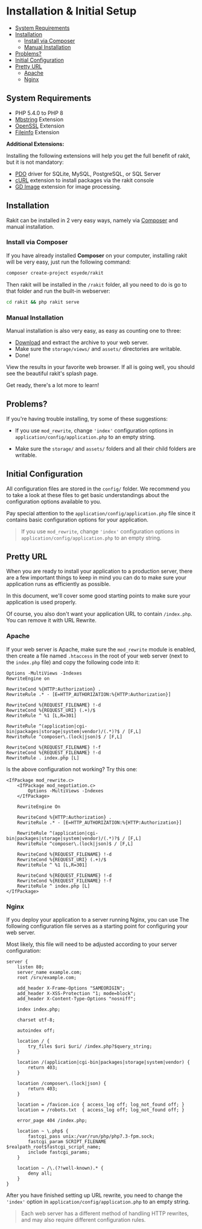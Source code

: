 # Installation & Initial Setup

<!-- MarkdownTOC autolink="true" autoanchor="true" levels="2,3" bracket="round" lowercase="only_ascii" -->

-   [System Requirements](#system-requirements)
-   [Installation](#installation)
    -   [Install via Composer](#install-via-composer)
    -   [Manual Installation](#manual-installation)
-   [Problems?](#problems)
-   [Initial Configuration](#initial-configuration)
-   [Pretty URL](#pretty-url)
    -   [Apache](#apache)
    -   [Nginx](#nginx)

<!-- /MarkdownTOC -->

<a id="system-requirements"></a>

## System Requirements

-   PHP 5.4.0 to PHP 8
-   [Mbstring](https://www.php.net/manual/en/book.mbstring.php) Extension
-   [OpenSSL](https://www.php.net/manual/en/book.openssl.php) Extension
-   [Fileinfo](https://www.php.net/manual/en/book.fileinfo.php) Extension

**Additional Extensions:**

Installing the following extensions will help you get the full benefit of rakit, but it is not mandatory:

-   [PDO](https://www.php.net/manual/en/pdo.installation.php) driver for SQLite, MySQL, PostgreSQL, or SQL Server
-   [cURL](https://www.php.net/manual/en/book.curl.php) extension to install packages via the rakit console
-   [GD Image](https://www.php.net/manual/en/book.image.php) extension for image processing.

<a id="installation"></a>

## Installation

Rakit can be installed in 2 very easy ways, namely via [Composer](https://getcomposer.org) and manual installation.

<a id="install-via-composer"></a>

### Install via Composer

If you have already installed **Composer** on your computer, installing rakit will be
very easy, just run the following command:

```bash
composer create-project esyede/rakit
```

Then rakit will be installed in the `/rakit` folder, all you need to do is go to that folder
and run the built-in webserver:

```bash
cd rakit && php rakit serve
```

<a id="manual-installation"></a>

### Manual Installation

Manual installation is also very easy, as easy as counting one to three:

-   [Download](https://rakit.esyede.my.id/download) and extract the archive to your web server.
-   Make sure the `storage/views/` and `assets/` directories are writable.
-   Done!

View the results in your favorite web browser.
If all is going well, you should see the beautiful rakit's splash page.

Get ready, there's a lot more to learn!

<a id="problems"></a>

## Problems?

If you're having trouble installing, try some of these suggestions:

-   If you use `mod_rewrite`, change `'index'` configuration options
    in `application/config/application.php` to an empty string.

-   Make sure the `storage/` and `assets/` folders and all their child folders are writable.

<a id="initial-configuration"></a>

## Initial Configuration

All configuration files are stored in the `config/` folder.
We recommend you to take a look at these files to get basic understandings
about the configuration options available to you.

Pay special attention to the `application/config/application.php` file since it
contains basic configuration options for your application.

> If you use `mod_rewrite`, change `'index'` configuration options
> in `application/config/application.php` to an empty string.

<a id="pretty-url"></a>

## Pretty URL

When you are ready to install your application to a production server,
there are a few important things to keep in mind
you can do to make sure your application runs as efficiently as possible.

In this document, we'll cover some good starting points to make sure
your application is used properly.

Of course, you also don't want your application URL to contain `/index.php`.
You can remove it with URL Rewrite.

<a id="apache"></a>

### Apache

If your web server is Apache, make sure the `mod_rewrite` module is enabled,
then create a file named `.htaccess` in the root of your web server
(next to the `index.php` file) and copy the following code into it:

```apacheconf
Options -MultiViews -Indexes
RewriteEngine on

RewriteCond %{HTTP:Authorization} .
RewriteRule .* - [E=HTTP_AUTHORIZATION:%{HTTP:Authorization}]

RewriteCond %{REQUEST_FILENAME} !-d
RewriteCond %{REQUEST_URI} (.+)/$
RewriteRule ^ %1 [L,R=301]

RewriteRule ^(application|cgi-bin|packages|storage|system|vendor)/(.*)?$ / [F,L]
RewriteRule ^composer\.(lock|json)$ / [F,L]

RewriteCond %{REQUEST_FILENAME} !-f
RewriteCond %{REQUEST_FILENAME} !-d
RewriteRule . index.php [L]
```

Is the above configuration not working? Try this one:

```apacheconf
<IfPackage mod_rewrite.c>
    <IfPackage mod_negotiation.c>
        Options -MultiViews -Indexes
    </IfPackage>

    RewriteEngine On

    RewriteCond %{HTTP:Authorization} .
    RewriteRule .* - [E=HTTP_AUTHORIZATION:%{HTTP:Authorization}]

    RewriteRule ^(application|cgi-bin|packages|storage|system|vendor)/(.*)?$ / [F,L]
    RewriteRule ^composer\.(lock|json)$ / [F,L]

    RewriteCond %{REQUEST_FILENAME} !-d
    RewriteCond %{REQUEST_URI} (.+)/$
    RewriteRule ^ %1 [L,R=301]

    RewriteCond %{REQUEST_FILENAME} !-d
    RewriteCond %{REQUEST_FILENAME} !-f
    RewriteRule ^ index.php [L]
</IfPackage>
```

<a id="nginx"></a>

### Nginx

If you deploy your application to a server running Nginx, you can use
The following configuration file serves as a starting point for configuring your web server.

Most likely, this file will need to be adjusted according to your server configuration:

```nginx
server {
    listen 80;
    server_name example.com;
    root /srv/example.com;

    add_header X-Frame-Options "SAMEORIGIN";
    add_header X-XSS-Protection "1; mode=block";
    add_header X-Content-Type-Options "nosniff";

    index index.php;

    charset utf-8;

    autoindex off;

    location / {
        try_files $uri $uri/ /index.php?$query_string;
    }

    location /(application|cgi-bin|packages|storage|system|vendor) {
        return 403;
    }

    location /composer\.(lock|json) {
        return 403;
    }

    location = /favicon.ico { access_log off; log_not_found off; }
    location = /robots.txt  { access_log off; log_not_found off; }

    error_page 404 /index.php;

    location ~ \.php$ {
        fastcgi_pass unix:/var/run/php/php7.3-fpm.sock;
        fastcgi_param SCRIPT_FILENAME $realpath_root$fastcgi_script_name;
        include fastcgi_params;
    }

    location ~ /\.(?!well-known).* {
        deny all;
    }
}
```

After you have finished setting up URL rewrite, you need to change the `'index'` option
in `application/config/application.php` to an empty string.

> Each web server has a different method of handling HTTP rewrites,
> and may also require different configuration rules.
